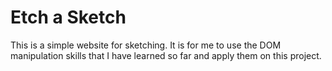 # Etch a Sketch

This is a simple website for sketching. It is for me to use the DOM manipulation skills that I have learned so far and apply them on this project.
